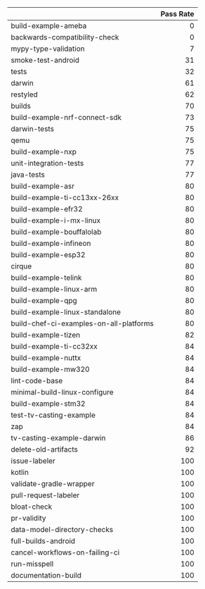 |                                         |   Pass Rate |
|:----------------------------------------|------------:|
| build-example-ameba                     |           0 |
| backwards-compatibility-check           |           0 |
| mypy-type-validation                    |           7 |
| smoke-test-android                      |          31 |
| tests                                   |          32 |
| darwin                                  |          61 |
| restyled                                |          62 |
| builds                                  |          70 |
| build-example-nrf-connect-sdk           |          73 |
| darwin-tests                            |          75 |
| qemu                                    |          75 |
| build-example-nxp                       |          75 |
| unit-integration-tests                  |          77 |
| java-tests                              |          77 |
| build-example-asr                       |          80 |
| build-example-ti-cc13xx-26xx            |          80 |
| build-example-efr32                     |          80 |
| build-example-i-mx-linux                |          80 |
| build-example-bouffalolab               |          80 |
| build-example-infineon                  |          80 |
| build-example-esp32                     |          80 |
| cirque                                  |          80 |
| build-example-telink                    |          80 |
| build-example-linux-arm                 |          80 |
| build-example-qpg                       |          80 |
| build-example-linux-standalone          |          80 |
| build-chef-ci-examples-on-all-platforms |          80 |
| build-example-tizen                     |          82 |
| build-example-ti-cc32xx                 |          84 |
| build-example-nuttx                     |          84 |
| build-example-mw320                     |          84 |
| lint-code-base                          |          84 |
| minimal-build-linux-configure           |          84 |
| build-example-stm32                     |          84 |
| test-tv-casting-example                 |          84 |
| zap                                     |          84 |
| tv-casting-example-darwin               |          86 |
| delete-old-artifacts                    |          92 |
| issue-labeler                           |         100 |
| kotlin                                  |         100 |
| validate-gradle-wrapper                 |         100 |
| pull-request-labeler                    |         100 |
| bloat-check                             |         100 |
| pr-validity                             |         100 |
| data-model-directory-checks             |         100 |
| full-builds-android                     |         100 |
| cancel-workflows-on-failing-ci          |         100 |
| run-misspell                            |         100 |
| documentation-build                     |         100 |
